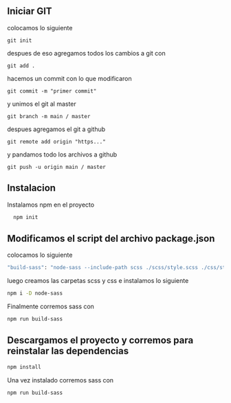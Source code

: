 ## Iniciar GIT

colocamos lo siguiente 

```
git init
```
despues de eso agregamos todos los cambios a git con


```
git add .
```
hacemos un commit con lo que modificaron

```
git commit -m "primer commit"
```

y unimos el git al master 


```
git branch -m main / master
```

despues agregamos el git a github

```
git remote add origin "https..."
```
y pandamos todo los archivos a github

```
git push -u origin main / master
```

## Instalacion

Instalamos npm en el proyecto

```bash
  npm init

```
## Modificamos el script del archivo package.json

colocamos lo siguiente 

```bash
"build-sass": "node-sass --include-path scss ./scss/style.scss ./css/style.css -w"
```

luego creamos las carpetas scss y css e instalamos lo siguiente
```bash
npm i -D node-sass

```

Finalmente corremos sass con 
```bash
npm run build-sass

```

## Descargamos el proyecto y corremos para reinstalar las dependencias

```bash
npm install

```


Una vez instalado corremos sass con 
```bash
npm run build-sass

```

